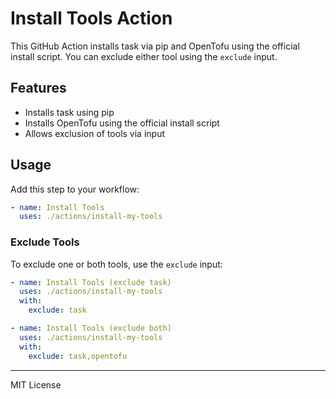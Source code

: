 # Install Tools Action

This GitHub Action installs task via pip and OpenTofu using the official install script. You can exclude either tool using the `exclude` input.

## Features

- Installs task using pip
- Installs OpenTofu using the official install script
- Allows exclusion of tools via input

## Usage

Add this step to your workflow:

```yaml
- name: Install Tools
  uses: ./actions/install-my-tools
```

### Exclude Tools

To exclude one or both tools, use the `exclude` input:

```yaml
- name: Install Tools (exclude task)
  uses: ./actions/install-my-tools
  with:
    exclude: task
```

```yaml
- name: Install Tools (exclude both)
  uses: ./actions/install-my-tools
  with:
    exclude: task,opentofu
```

---

MIT License

